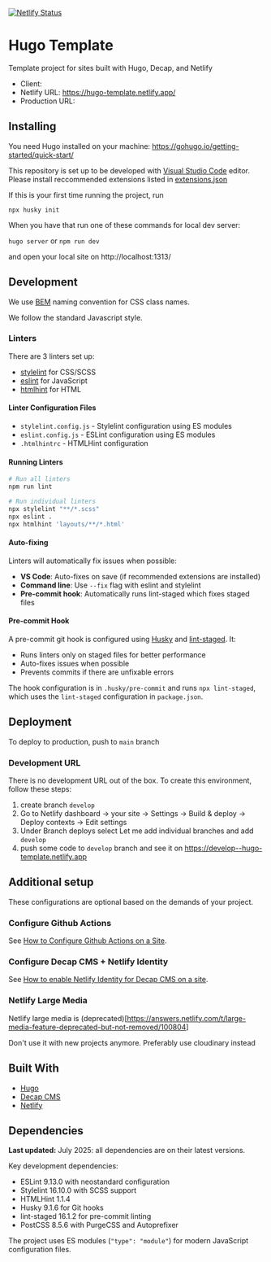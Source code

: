 [![Netlify Status](https://api.netlify.com/api/v1/badges/258a10dd-ef97-4e72-80ed-9d7efc84d8a8/deploy-status)](https://app.netlify.com/sites/hugo-template/deploys)

# Hugo Template

Template project for sites built with Hugo, Decap, and Netlify

* Client:
* Netlify URL: https://hugo-template.netlify.app/
* Production URL:

## Installing

You need Hugo installed on your machine: <https://gohugo.io/getting-started/quick-start/>

This repository is set up to be developed with [Visual Studio Code](https://code.visualstudio.com/) editor. Please install reccommended extensions listed in [extensions.json](.vscode/extensions.json)

If this is your first time running the project, run

`npx husky init`

When you have that run one of these commands for local dev server:

`hugo server` or `npm run dev`

and open your local site on http://localhost:1313/

## Development

We use [BEM](http://getbem.com/) naming convention for CSS class names.

We follow the standard Javascript style.

### Linters

There are 3 linters set up:
- [stylelint](https://stylelint.io/) for CSS/SCSS
- [eslint](https://eslint.org/) for JavaScript
- [htmlhint](https://htmlhint.com/) for HTML

#### Linter Configuration Files

- `stylelint.config.js` - Stylelint configuration using ES modules
- `eslint.config.js` - ESLint configuration using ES modules  
- `.htmlhintrc` - HTMLHint configuration

#### Running Linters

```bash
# Run all linters
npm run lint

# Run individual linters
npx stylelint "**/*.scss"
npx eslint .
npx htmlhint 'layouts/**/*.html'
```

#### Auto-fixing

Linters will automatically fix issues when possible:
- **VS Code**: Auto-fixes on save (if recommended extensions are installed)
- **Command line**: Use `--fix` flag with eslint and stylelint
- **Pre-commit hook**: Automatically runs lint-staged which fixes staged files

#### Pre-commit Hook

A pre-commit git hook is configured using [Husky](https://typicode.github.io/husky/) and [lint-staged](https://github.com/okonet/lint-staged). It:
- Runs linters only on staged files for better performance
- Auto-fixes issues when possible
- Prevents commits if there are unfixable errors

The hook configuration is in `.husky/pre-commit` and runs `npx lint-staged`, which uses the `lint-staged` configuration in `package.json`.

## Deployment

To deploy to production, push to `main` branch

### Development URL

There is no development URL out of the box. To create this environment, follow these steps:

1. create branch `develop`
2. Go to Netlify dashboard -> your site -> Settings -> Build & deploy -> Deploy contexts -> Edit settings
3. Under Branch deploys select Let me add individual branches and add `develop`
4. push some code to `develop` branch and see it on <https://develop--hugo-template.netlify.app>

## Additional setup

These configurations are optional based on the demands of your project.

### Configure Github Actions

See [How to Configure Github Actions on a Site](https://github.com/poslovnimediji/knowledgebase/wiki/How-to-Configure-Github-Actions-on-a-Site).

### Configure Decap CMS + Netlify Identity

See [How to enable Netlify Identity for Decap CMS on a site](https://github.com/poslovnimediji/knowledgebase/wiki/How-to-enable-Netlify-Identity-for-Decap-CMS-on-a-site).

### Netlify Large Media

Netlify large media is (deprecated)[https://answers.netlify.com/t/large-media-feature-deprecated-but-not-removed/100804]

Don't use it with new projects anymore. Preferably use cloudinary instead

## Built With

* [Hugo](https://gohugo.io/)
* [Decap CMS](https://decapcms.org/)
* [Netlify](https://www.netlify.com)

## Dependencies

**Last updated:** July 2025: all dependencies are on their latest versions.

Key development dependencies:
- ESLint 9.13.0 with neostandard configuration
- Stylelint 16.10.0 with SCSS support
- HTMLHint 1.1.4
- Husky 9.1.6 for Git hooks
- lint-staged 16.1.2 for pre-commit linting
- PostCSS 8.5.6 with PurgeCSS and Autoprefixer

The project uses ES modules (`"type": "module"`) for modern JavaScript configuration files.

